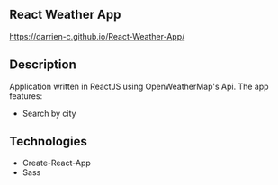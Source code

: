 ## React Weather App
https://darrien-c.github.io/React-Weather-App/


## Description
Application written in ReactJS using OpenWeatherMap's Api. The app features:

* Search by city

## Technologies
* Create-React-App
* Sass
